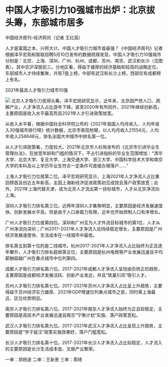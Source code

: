 # 中国人才吸引力10强城市出炉：北京拔头筹，东部城市居多

中国经济周刊-经济网讯（记者 王红茹）

人才是富国之本、兴邦大计。中国人才吸引力城市谁最强？《中国经济周刊》记者根据泽平宏观和智联招聘5月10日发布的数据梳理发现，中国人才吸引力10强城市分别是：北京、上海、深圳、广州、杭州、成都、苏州、南京、武汉和长沙（见图表）。其中京沪深居前三。分地区看，得益于雄厚的经济基础和较高的战略定位，东部城市人才持续集聚，共有7座上榜，中部有武汉和长沙上榜，西部仅有成都榜上有名。

2021年最具人才吸引力城市10强

![](https://inews.gtimg.com/om_bt/OGL5cBgIiIPkuNYvNbOtsIUcZgRCX2IKLOaTrf7DsxIXEAA/1000)
北京人才吸引力拔得头筹。泽平宏观研究显示，近年来，北京因严控人口、疏解产业，人才净流入占比逐年下降，直至2020年有所回升，2021年继续创新高，主要原因是收入水平最高而且2021年人才引进政策放宽。

从收入水平看，根据中国社会科学院公布的《2021年我国人均月收入、人均年收入30强城市排行榜》统计数据，北京市表现抢眼，以人均月收入21554元，人均年收入258648元，排名全国大中城市中排名第一位。

从人才引进政策看，力度较大。2021年北京市人社局发布的《北京市引进毕业生管理办法》，在放宽年龄和门槛的情况下，不占引进指标的毕业生范围增加：“清华大学、北京大学、复旦大学、上海交通大学、浙江大学、中国科学技术大学和南京大学的本科及以上学历毕业生符合一定条件可直接办理落户……”

上海人才吸引力位居第二位。泽平宏观研究显示，上海2021年人才净流入占比重回榜首且创近五年新高，主因上海新经济促进政策初见成效且落户政策放宽；此外，2021年上海代替天津，成为北京人才流出第一目标城市，人才从北京净流向上海。

深圳人才吸引力排名第三位。近两年深圳人才集聚明显，主要原因是经济发展速度快、创新发展水平高，但是由于人口承载力有限，近年也开始控制人口有序增长。

广州人才吸引力位居第四位。深圳和广州互为人才外流目标城市的第1位，人才从广州净流向深圳；广州2017-2021年人才净流入且持续稳定增长，主要原因是广州经济发展速度快、生活成本在一线城市中最低。

排名第五到第十位的是二线城市。杭州2017-2021年人才净流入占比始终为正且逐年攀升，人才吸引力排名稳居第五位，主要原因是杭州电商等产业发展迅速且平均薪酬超越广州在重点城市中位列第四。

成都人才吸引力排名第六位。2017-2021年成都人才净流入呈现由负转正的趋势，主要原因是成都经济发展活跃、创新产业发达，并且“筑巢引凤”吸引人才。

苏州人才吸引力排名第七位。2017-2021年苏州人才净流入占比呈上升趋势，主要得益于苏州经济实力雄厚、2021年GDP增速位列重点城市之首，同时离上海最近、区位优势明显。

南京人才吸引力排名第八位。2017-2021年南京人才净流入始终为正且较稳定，主要原因是高技术产业发展迅速且南京“宁聚计划”实施、落户政策宽松。

武汉人才吸引力排名第九位。2017-2021年武汉人才净流入占比呈现上升趋势，主要原因是“学子留汉”政策实施效果好，落户门槛宽松。

长沙人才吸引力排名第十位。2017-2021年长沙人才净流入占比较稳定，人才流入的主要原因是长沙生活成本低、文娱产业繁荣。

一审：郑扬波 二审：王新景 三审：周琦

